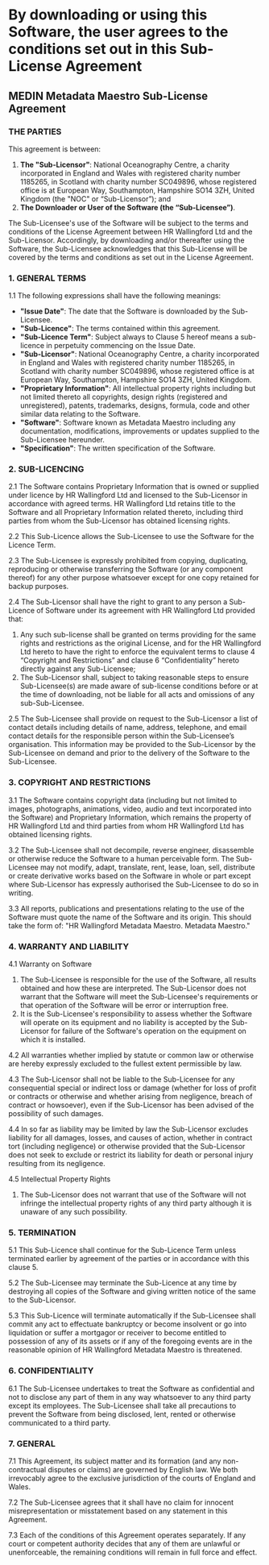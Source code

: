 # By downloading or using this Software, the user agrees to the conditions set out in this Sub-License Agreement

## MEDIN Metadata Maestro Sub-License Agreement

### THE PARTIES

This agreement is between:
1. **The "Sub-Licensor"**: National Oceanography Centre, a charity incorporated in England and Wales with registered charity number 1185265, in Scotland with charity number SC049896, whose registered office is at European Way, Southampton, Hampshire SO14 3ZH, United Kingdom (the "NOC" or “Sub-Licensor”); and
2. **The Downloader or User of the Software (the “Sub-Licensee”)**.

The Sub-Licensee's use of the Software will be subject to the terms and conditions of the License Agreement between HR Wallingford Ltd and the Sub-Licensor. Accordingly, by downloading and/or thereafter using the Software, the Sub-Licensee acknowledges that this Sub-License will be covered by the terms and conditions as set out in the License Agreement.

### 1. GENERAL TERMS

1.1 The following expressions shall have the following meanings:
   - **"Issue Date"**: The date that the Software is downloaded by the Sub-Licensee.
   - **"Sub-Licence"**: The terms contained within this agreement.
   - **"Sub-Licence Term"**: Subject always to Clause 5 hereof means a sub-licence in perpetuity commencing on the Issue Date.
   - **"Sub-Licensor"**: National Oceanography Centre, a charity incorporated in England and Wales with registered charity number 1185265, in Scotland with charity number SC049896, whose registered office is at European Way, Southampton, Hampshire SO14 3ZH, United Kingdom.
   - **"Proprietary Information"**: All intellectual property rights including but not limited thereto all copyrights, design rights (registered and unregistered), patents, trademarks, designs, formula, code and other similar data relating to the Software.
   - **"Software"**: Software known as Metadata Maestro including any documentation, modifications, improvements or updates supplied to the Sub-Licensee hereunder.
   - **"Specification"**: The written specification of the Software.

### 2. SUB-LICENCING

2.1 The Software contains Proprietary Information that is owned or supplied under licence by HR Wallingford Ltd and licensed to the Sub-Licensor in accordance with agreed terms. HR Wallingford Ltd retains title to the Software and all Proprietary Information related thereto, including third parties from whom the Sub-Licensor has obtained licensing rights.

2.2 This Sub-Licence allows the Sub-Licensee to use the Software for the Licence Term.

2.3 The Sub-Licensee is expressly prohibited from copying, duplicating, reproducing or otherwise transferring the Software (or any component thereof) for any other purpose whatsoever except for one copy retained for backup purposes.

2.4 The Sub-Licensor shall have the right to grant to any person a Sub-Licence of Software under its agreement with HR Wallingford Ltd provided that:
   1. Any such sub-license shall be granted on terms providing for the same rights and restrictions as the original License, and for the HR Wallingford Ltd hereto to have the right to enforce the equivalent terms to clause 4 “Copyright and Restrictions” and clause 6 “Confidentiality” hereto directly against any Sub-Licensee;
   2. The Sub-Licensor shall, subject to taking reasonable steps to ensure Sub-Licensee(s) are made aware of sub-license conditions before or at the time of downloading, not be liable for all acts and omissions of any sub-Sub-Licensee.

2.5 The Sub-Licensee shall provide on request to the Sub-Licensor a list of contact details including details of name, address, telephone, and email contact details for the responsible person within the Sub-Licensee’s organisation. This information may be provided to the Sub-Licensor by the Sub-Licensee on demand and prior to the delivery of the Software to the Sub-Licensee.

### 3. COPYRIGHT AND RESTRICTIONS

3.1 The Software contains copyright data (including but not limited to images, photographs, animations, video, audio and text incorporated into the Software) and Proprietary Information, which remains the property of HR Wallingford Ltd and third parties from whom HR Wallingford Ltd has obtained licensing rights.

3.2 The Sub-Licensee shall not decompile, reverse engineer, disassemble or otherwise reduce the Software to a human perceivable form. The Sub-Licensee may not modify, adapt, translate, rent, lease, loan, sell, distribute or create derivative works based on the Software in whole or part except where Sub-Licensor has expressly authorised the Sub-Licensee to do so in writing.

3.3 All reports, publications and presentations relating to the use of the Software must quote the name of the Software and its origin. This should take the form of: "HR Wallingford Metadata Maestro. Metadata Maestro."

### 4. WARRANTY AND LIABILITY

4.1 Warranty on Software
   1. The Sub-Licensee is responsible for the use of the Software, all results obtained and how these are interpreted. The Sub-Licensor does not warrant that the Software will meet the Sub-Licensee's requirements or that operation of the Software will be error or interruption free.
   2. It is the Sub-Licensee's responsibility to assess whether the Software will operate on its equipment and no liability is accepted by the Sub-Licensor for failure of the Software's operation on the equipment on which it is installed.

4.2 All warranties whether implied by statute or common law or otherwise are hereby expressly excluded to the fullest extent permissible by law.

4.3 The Sub-Licensor shall not be liable to the Sub-Licensee for any consequential special or indirect loss or damage (whether for loss of profit or contracts or otherwise and whether arising from negligence, breach of contract or howsoever), even if the Sub-Licensor has been advised of the possibility of such damages.

4.4 In so far as liability may be limited by law the Sub-Licensor excludes liability for all damages, losses, and causes of action, whether in contract tort (including negligence) or otherwise provided that the Sub-Licensor does not seek to exclude or restrict its liability for death or personal injury resulting from its negligence.

4.5 Intellectual Property Rights
   1. The Sub-Licensor does not warrant that use of the Software will not infringe the intellectual property rights of any third party although it is unaware of any such possibility.

### 5. TERMINATION

5.1 This Sub-Licence shall continue for the Sub-Licence Term unless terminated earlier by agreement of the parties or in accordance with this clause 5.

5.2 The Sub-Licensee may terminate the Sub-Licence at any time by destroying all copies of the Software and giving written notice of the same to the Sub-Licensor.

5.3 This Sub-Licence will terminate automatically if the Sub-Licensee shall commit any act to effectuate bankruptcy or become insolvent or go into liquidation or suffer a mortgagor or receiver to become entitled to possession of any of its assets or if any of the foregoing events are in the reasonable opinion of HR Wallingford Metadata Maestro is threatened.

### 6. CONFIDENTIALITY

6.1 The Sub-Licensee undertakes to treat the Software as confidential and not to disclose any part of them in any way whatsoever to any third party except its employees. The Sub-Licensee shall take all precautions to prevent the Software from being disclosed, lent, rented or otherwise communicated to a third party.

### 7. GENERAL

7.1 This Agreement, its subject matter and its formation (and any non-contractual disputes or claims) are governed by English law. We both irrevocably agree to the exclusive jurisdiction of the courts of England and Wales.

7.2 The Sub-Licensee agrees that it shall have no claim for innocent misrepresentation or misstatement based on any statement in this Agreement.

7.3 Each of the conditions of this Agreement operates separately. If any court or competent authority decides that any of them are unlawful or unenforceable, the remaining conditions will remain in full force and effect.
